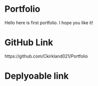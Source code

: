 # Portfolio
Hello here is first portfolio. I hope you like it!

<h1>GitHub Link</h1>
https://github.com/Ckirkland021/Portfolio


<h1>Deplyoable link</h1>

